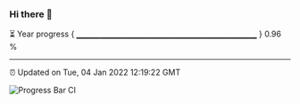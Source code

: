 ### Hi there 👋

⏳ Year progress { ▁▁▁▁▁▁▁▁▁▁▁▁▁▁▁▁▁▁▁▁▁▁▁▁▁▁▁▁▁▁ } 0.96 %

---

⏰ Updated on Tue, 04 Jan 2022 12:19:22 GMT

![Progress Bar CI](https://github.com/liununu/liununu/workflows/Progress%20Bar%20CI/badge.svg)
